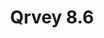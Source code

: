 ---
id: release-last
title: Qrvey 8.6
sidebar_label: Qrvey 8.6
tags: [Software Developer, Solution Architect, CloudOps Engineer, Data Analyst]
---